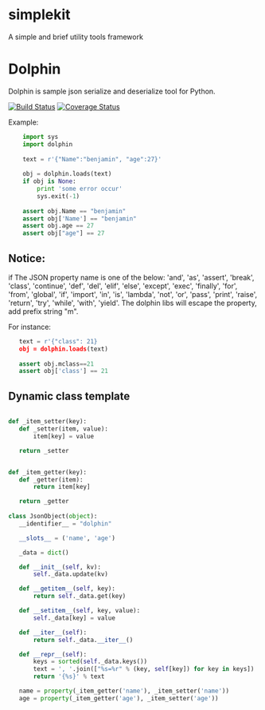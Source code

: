 simplekit
============

A simple and brief utility tools framework

Dolphin
======

Dolphin is sample json serialize and deserialize tool for Python.

[![Build Status](https://travis-ci.org/by46/dolphin.svg)](https://travis-ci.org/by46/dolphin)
[![Coverage Status](https://coveralls.io/repos/by46/dolphin/badge.svg?branch=master&service=github)](https://coveralls.io/github/by46/dolphin?branch=master)

Example:
```python
    import sys
    import dolphin
    
    text = r'{"Name":"benjamin", "age":27}'
    
    obj = dolphin.loads(text)
    if obj is None:
        print 'some error occur'
        sys.exit(-1)
       
    assert obj.Name == "benjamin"
    assert obj['Name'] == "benjamin"
    assert obj.age == 27
    assert obj["age"] == 27
```
    
Notice:
--------
if The JSON property name is one of the below:
 'and', 'as', 'assert', 'break', 'class', 'continue', 'def', 'del', 'elif', 'else', 
 'except', 'exec', 'finally', 'for', 'from', 'global', 'if', 'import', 'in', 'is', 
 'lambda', 'not', 'or', 'pass', 'print', 'raise', 'return', 'try', 'while', 'with', 
 'yield'. The dolphin libs will escape the property, add prefix string "m". 
 
 For instance:
 ```python
    text = r'{"class": 21}
    obj = dolphin.loads(text)
    
    assert obj.mclass==21
    assert obj['class'] == 21
 ```
 
 Dynamic class template
 ----------------------------
 ```python
 
 def _item_setter(key):
    def _setter(item, value):
        item[key] = value

    return _setter


def _item_getter(key):
    def _getter(item):
        return item[key]

    return _getter
    
class JsonObject(object):
    __identifier__ = "dolphin"

    __slots__ = ('name', 'age')

    _data = dict()

    def __init__(self, kv):
        self._data.update(kv)

    def __getitem__(self, key):
        return self._data.get(key)

    def __setitem__(self, key, value):
        self._data[key] = value

    def __iter__(self):
        return self._data.__iter__()

    def __repr__(self):
        keys = sorted(self._data.keys())
        text = ', '.join(["%s=%r" % (key, self[key]) for key in keys])
        return '{%s}' % text

    name = property(_item_getter('name'), _item_setter('name'))
    age = property(_item_getter('age'), _item_setter('age'))
 ```
